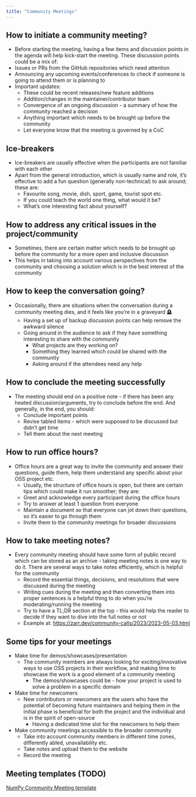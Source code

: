 ```yaml
---
title: "Community Meetings"
---
```


## How to initiate a community meeting?
- Before starting the meeting, having a few items and discussion points in the agenda will help kick-start the meeting. These discussion points could be a mix of:
- Issues or PRs from the GitHub repositories which need attention
- Announcing any upcoming events/conferences to check if someone is going to attend them or is planning to
- Important updates:
    - These could be recent releases/new feature additions
    - Addition/changes in the maintainer/contributor team
    - Convergence of an ongoing discussion - a summary of how the community reached a decision
    - Anything important which needs to be brought up before the community
    - Let everyone know that the meeting is governed by a CoC

## Ice-breakers
- Ice-breakers are usually effective when the participants are not familiar with each other
- Apart from the general introduction, which is usually name and role, it’s effective to add a fun question (generally non-technical) to ask around; these are:
    - Favourite song, movie, dish, sport, game, tourist spot etc.
    - If you could teach the world one thing, what would it be?
    - What’s one interesting fact about yourself?

## How to address any critical issues in the project/community
- Sometimes, there are certain matter which needs to be brought up before the community for a more open and inclusive discussion
- This helps in taking into account various perspectives from the community and choosing a solution which is in the best interest of the community

## How to keep the conversation going?
- Occasionally, there are situations when the conversation during a community meeting dies, and it feels like you’re in a graveyard 🪦
    - Having a set up of backup discussion points can help remove the awkward silence
    - Going around in the audience to ask if they have something interesting to share with the community
        - What projects are they working on?
        - Something they learned which could be shared with the community
        - Asking around if the attendees need any help

## How to conclude the meeting successfully
- The meeting should end on a positive note - if there has been any heated discussion/arguments, try to conclude before the end. And generally, in the end, you should:
    - Conclude important points
    - Revise tabled items - which were supposed to be discussed but didn’t get time
    - Tell them about the next meeting

## How to run office hours?
- Office hours are a great way to invite the community and answer their questions, guide them, help them understand any specific about your OSS project etc.
    - Usually, the structure of office hours is open, but there are certain tips which could make it run smoother; they are:
    - Greet and acknowledge every participant during the office hours
    - Try to answer at least 1 question from everyone
    - Maintain a document so that everyone can jot down their questions, so it’s easier to go through them
    - Invite them to the community meetings for broader discussions

## How to take meeting notes?
- Every community meeting should have some form of public record which can be stored as an archive - taking meeting notes is one way to do it. There are several ways to take notes efficiently, which is helpful for the community
    - Record the essential things, decisions, and resolutions that were discussed during the meeting
    - Writing cues during the meeting and then converting them into proper sentences is a helpful thing to do when you’re moderating/running the meeting
    - Try to have a TL;DR section at the top - this would help the reader to decide if they want to dive into the full notes or not
    - Example at: https://zarr.dev/community-calls/2023/2023-05-03.html

## Some tips for your meetings

- Make time for demos/showcases/presentation
    - The community members are always looking for exciting/innovative ways to use OSS projects in their workflow, and making time to showcase the work is a good element of a community meeting
        - The demos/showcases could be - how your project is used to solve a problem in a specific domain
- Make time for newcomers
    - New contributors or newcomers are the users who have the potential of becoming future maintainers and helping them in the initial phase is beneficial for both the project and the individual and is in the spirit of open-source
        - Having a dedicated time slot for the newcomers to help them
- Make community meetings accessible to the broader community 
    - Take into account community members in different time zones, differently abled, unavailability etc.
    - Take notes and upload them to the website
    - Record the meeting

## Meeting templates (TODO)
[NumPy Community Meeting template](https://hackmd.io/76o-IxCjQX2mOXO_wwkcpg)